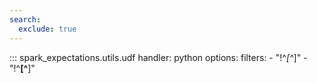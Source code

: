 ```yaml
---
search:
  exclude: true
---
```


::: spark_expectations.utils.udf
    handler: python
    options:
        filters:
            - "!^_[^_]"
            - "!^__[^__]"
        